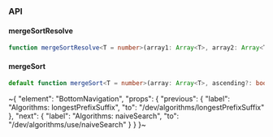 

### API

#### mergeSortResolve

```ts
function mergeSortResolve<T = number>(array1: Array<T>, array2: Array<T>, ascending?: boolean): Array<T>;
```

#### mergeSort

```ts
default function mergeSort<T = number>(array: Array<T>, ascending?: boolean): Array<T>;
```


~{
  "element": "BottomNavigation",
  "props": {
    "previous": {
      "label": "Algorithms: longestPrefixSuffix",
      "to": "/dev/algorithms/longestPrefixSuffix"
    },
    "next": {
      "label": "Algorithms: naiveSearch",
      "to": "/dev/algorithms/use/naiveSearch"
    }
  }
}~
